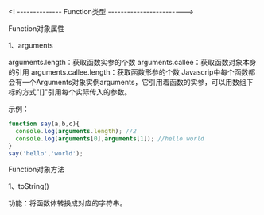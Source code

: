 <! --------------  Function类型 ------------------------>

Function对象属性

1、arguments

arguments.length：获取函数实参的个数
arguments.callee：获取函数对象本身的引用
arguments.callee.length：获取函数形参的个数
Javascrip中每个函数都会有一个Arguments对象实例arguments，它引用着函数的实参，可以用数组下标的方式"[]"引用每个实际传入的参数。

示例：
```javascript
function say(a,b,c){
  console.log(arguments.length); //2
  console.log(arguments[0],arguments[1]); //hello world
}
say('hello','world');
```

Function对象方法

1、toString()

功能：将函数体转换成对应的字符串。
